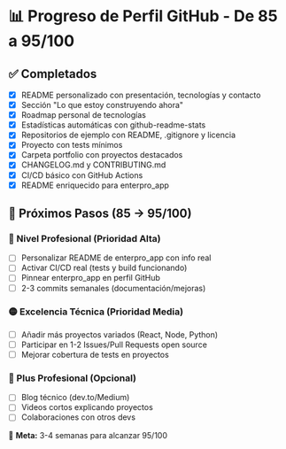 # 📊 Progreso de Perfil GitHub - De 85 a 95/100

## ✅ Completados
- [x] README personalizado con presentación, tecnologías y contacto
- [x] Sección "Lo que estoy construyendo ahora"
- [x] Roadmap personal de tecnologías
- [x] Estadísticas automáticas con github-readme-stats
- [x] Repositorios de ejemplo con README, .gitignore y licencia
- [x] Proyecto con tests mínimos
- [x] Carpeta portfolio con proyectos destacados
- [x] CHANGELOG.md y CONTRIBUTING.md
- [x] CI/CD básico con GitHub Actions
- [x] README enriquecido para enterpro_app

## 🚀 Próximos Pasos (85 → 95/100)

### 🔴 Nivel Profesional (Prioridad Alta)
- [ ] Personalizar README de enterpro_app con info real
- [ ] Activar CI/CD real (tests y build funcionando)
- [ ] Pinnear enterpro_app en perfil GitHub
- [ ] 2-3 commits semanales (documentación/mejoras)

### 🟡 Excelencia Técnica (Prioridad Media)
- [ ] Añadir más proyectos variados (React, Node, Python)
- [ ] Participar en 1-2 Issues/Pull Requests open source
- [ ] Mejorar cobertura de tests en proyectos

### 🔵 Plus Profesional (Opcional)
- [ ] Blog técnico (dev.to/Medium)
- [ ] Videos cortos explicando proyectos
- [ ] Colaboraciones con otros devs

📌 **Meta:** 3-4 semanas para alcanzar 95/100